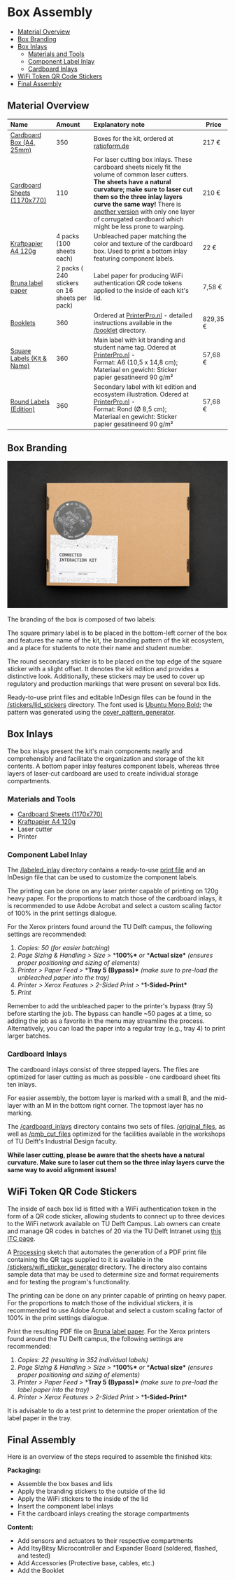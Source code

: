 # Box Assembly

- [Material Overview](#material-overview)
- [Box Branding](#box-branding)
- [Box Inlays](#box-inlays)
  - [Materials and Tools](#materials-and-tools)
  - [Component Label Inlay](#component-label-inlay)
  - [Cardboard Inlays](#cardboard-inlays)  
- [WiFi Token QR Code Stickers](#wifi-token-qr-code-stickers)
- [Final Assembly](#final-assembly)



## Material Overview

| Name                                                         | Amount                                        | Explanatory note                                             | Price    |
| :----------------------------------------------------------- | :-------------------------------------------- | :----------------------------------------------------------- | -------- |
| [Cardboard Box (A4, 25mm)](https://www.ratioform.de/p/stuelpdeckelkarton-braun-1201040105/188-10/) | 350                                           | Boxes for the kit, ordered at [ratioform.de](https://www.ratioform.de/p/stuelpdeckelkarton-braun-1201040105/188-10/) | 217 €    |
| [Cardboard Sheets (1170x770)](https://www.pressel.com/p/pressel-karton-zwischenlagen-2-wellig-1170x770x7mm-braun-20-stuck/830801) | 110                                           | For laser cutting box inlays. These cardboard sheets nicely fit the volume of common laser cutters. **The sheets have a natural curvature; make sure to laser cut them so the three inlay layers curve the same way!** There is [another version](https://www.pressel.com/p/pressel-karton-zwischenlagen-1-wellig-1170x770mm/830800?tracking=searchterm:1170x770mm) with only one layer of corrugated cardboard which might be less prone to warping. | 210 €    |
| [Kraftpapier A4 120g](https://discountoffice.nl/p/kraftpapier-folia-din-a4-120gr/) | 4 packs (100 sheets each)                     | Unbleached paper matching the color and texture of the cardboard box. Used to print a bottom inlay featuring component labels. | 22 €     |
| [Bruna label paper](https://www.bruna.nl/kantoor/etiket-bruna-105x37mm-240stuks-796398) | 2 packs ( 240 stickers on 16 sheets per pack) | Label paper for producing WiFi authentication QR code tokens applied to the inside of each kit's lid. | 7,58 €   |
| [Booklets](/production_files/2023_edition/booklet)           | 360                                           | Ordered at [PrinterPro.nl](https://www.printerpro.nl/producten/brochures-magazines-geniet/) - detailed instructions available in the [/booklet](/production_files/2023_edition/booklet) directory. | 829,35 € |
| [Square Labels (Kit & Name)](https://www.printerpro.nl/producten/etiketten/) | 360                                           | Main label with kit branding and student name tag. Odered at [PrinterPro.nl](https://www.printerpro.nl/producten/etiketten/) - <br />Format: A6 (10,5 x 14,8 cm);  <br />Materiaal en gewicht: Sticker papier gesatineerd 90 g/m² | 57,68 €  |
| [Round Labels (Edition)](https://www.printerpro.nl/producten/etiketten/) | 360                                           | Secondary label with kit edition and ecosystem illustration. Odered at [PrinterPro.nl](https://www.printerpro.nl/producten/etiketten/) - <br />Format: Rond (Ø 8,5 cm);  <br />Materiaal en gewicht: Sticker papier gesatineerd 90 g/m² | 57,68 €  |



## Box Branding

![Closed box](/assets/connected-interaction-kit-2023-box.jpg)

The branding of the box is composed of two labels: 

The square primary label is to be placed in the bottom-left corner of the box and features the name of the kit, the branding pattern of the kit ecosystem, and a place for students to note their name and student number. 

The round secondary sticker is to be placed on the top edge of the square sticker with a slight offset. It denotes the kit edition and provides a distinctive look. Additionally, these stickers may be used to cover up regulatory and production markings that were present on several box lids.

Ready-to-use print files and editable InDesign files can be found in the [/stickers/lid_stickers](stickers/lid_stickers/) directory. The font used is [Ubuntu Mono Bold](https://design.ubuntu.com/font); the pattern was generated using the [cover_pattern_generator](). 




## Box Inlays

The box inlays present the kit's main components neatly and comprehensibly and facilitate the organization and storage of the kit contents. A bottom paper inlay features component labels, whereas three layers of laser-cut cardboard are used to create individual storage compartments.

### Materials and Tools

- [Cardboard Sheets (1170x770)](https://www.pressel.com/p/pressel-karton-zwischenlagen-2-wellig-1170x770mm/830801)
- [Kraftpapier A4 120g](https://discountoffice.nl/p/kraftpapier-folia-din-a4-120gr/)
- Laser cutter
- Printer


### Component Label Inlay

The [/labeled_inlay](labeled_inlay/) directory contains a ready-to-use [print file](labeled_inlay/print_file.pdf) and an InDesign file that can be used to customize the component labels.

The printing can be done on any laser printer capable of printing on 120g heavy paper. For the proportions to match those of the cardboard inlays, it is recommended to use Adobe Acrobat and select a custom scaling factor of 100% in the print settings dialogue.

For the Xerox printers found around the TU Delft campus, the following settings are recommended:

1. *Copies: 50 (for easier batching)*
2. *Page Sizing & Handling > Size >* ***100%\*** *or* ***Actual size\*** *(ensures proper positioning and sizing of elements)* 
3. *Printer > Paper Feed >* ***Tray 5 (Bypass)\*** *(make sure to pre-load the unbleached paper into the tray)*
4. *Printer > Xerox Features > 2-Sided Print >* ***1-Sided-Print\***
5. *Print*

Remember to add the unbleached paper to the printer's bypass (tray 5) before starting the job. The bypass can handle ~50 pages at a time, so adding the job as a favorite in the menu may streamline the process. Alternatively, you can load the paper into a regular tray (e.g., tray 4) to print larger batches.


### Cardboard Inlays

The cardboard inlays consist of three stepped layers. The files are optimized for laser cutting as much as possible - one cardboard sheet fits ten inlays.

For easier assembly, the bottom layer is marked with a small B, and the mid-layer with an M in the bottom right corner. The topmost layer has no marking.

The [/cardboard_inlays](cardboard_inlays/) directory contains two sets of files. [/original_files](cardboard_inlays/original_files), as well as  [/pmb_cut_files](cardboard_inlays/pmb_cut_files) optimized for the facilities available in the workshops of TU Delft's Industrial Design faculty. 

**While laser cutting, please be aware that the sheets have a natural curvature. Make sure to laser cut them so the three inlay layers curve the same way to avoid alignment issues!**



## WiFi Token QR Code Stickers

The inside of each box lid is fitted with a WiFi authentication token in the form of a QR code sticker, allowing students to connect up to three devices to the WiFi network available on TU Delft Campus. Lab owners can create and manage QR codes in batches of 20 via the TU Delft Intranet using [this ITC page](https://infra-ict.tudelft.nl/portal/labs/).

A [Processing](https://processing.org/download) sketch that automates the generation of a PDF print file containing the QR tags supplied to it is available in the [/stickers/wifi_sticker_generator](stickers/wifi_sticker_generator/) directory. The directory also contains sample data that may be used to determine size and format requirements and for testing the program's functionality.

The printing can be done on any printer capable of printing on heavy paper. For the proportions to match those of the individual stickers, it is recommended to use Adobe Acrobat and select a custom scaling factor of 100% in the print settings dialogue.

Print the resulting PDF file on [Bruna label paper](https://www.bruna.nl/kantoor/etiket-bruna-105x37mm-240stuks-796398). For the Xerox printers found around the TU Delft campus, the following settings are recommended:

1. *Copies: 22 (resulting in 352 individual labels)*
2. *Page Sizing & Handling > Size >* ***100%\*** *or* ***Actual size\*** *(ensures proper positioning and sizing of elements)* 
3. *Printer > Paper Feed >* ***Tray 5 (Bypass)\*** *(make sure to pre-load the label paper into the tray)*
4. *Printer > Xerox Features > 2-Sided Print >* ***1-Sided-Print\***

It is advisable to do a test print to determine the proper orientation of the label paper in the tray.



## Final Assembly

Here is an overview of the steps required to assemble the finished kits:

**Packaging:**

- Assemble the box bases and lids
- Apply the branding stickers to the outside of the lid
- Apply the WiFi stickers to the inside of the lid
- Insert the component label inlays
- Fit the cardboard inlays creating the storage compartments

**Content:**

- Add sensors and actuators to their respective compartments
- Add ItsyBitsy Microcontroller and Expander Board (soldered, flashed, and tested)
- Add Accessories (Protective base, cables, etc.)
- Add the Booklet
